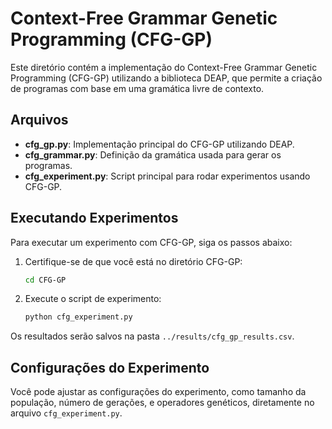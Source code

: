 # Context-Free Grammar Genetic Programming (CFG-GP)

Este diretório contém a implementação do Context-Free Grammar Genetic Programming (CFG-GP) utilizando a biblioteca DEAP, que permite a criação de programas com base em uma gramática livre de contexto.

## Arquivos

- **cfg_gp.py**: Implementação principal do CFG-GP utilizando DEAP.
- **cfg_grammar.py**: Definição da gramática usada para gerar os programas.
- **cfg_experiment.py**: Script principal para rodar experimentos usando CFG-GP.

## Executando Experimentos

Para executar um experimento com CFG-GP, siga os passos abaixo:

1. Certifique-se de que você está no diretório CFG-GP:
    ```bash
    cd CFG-GP
    ```
2. Execute o script de experimento:
    ```bash
    python cfg_experiment.py
    ```

Os resultados serão salvos na pasta `../results/cfg_gp_results.csv`.

## Configurações do Experimento

Você pode ajustar as configurações do experimento, como tamanho da população, número de gerações, e operadores genéticos, diretamente no arquivo `cfg_experiment.py`.


